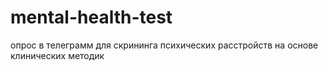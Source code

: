 # mental-health-test
опрос в телеграмм для скрининга психических расстройств на основе клинических методик
